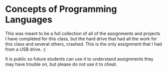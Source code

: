# Concepts of Programming Languages

This was meant to be a full collection of all of the assignments and projects I have completed for this class, but the hard drive that had all the work for this class and several others, crashed. This is the only assignment that I had from a USB drive. :(

It is public so future students can use it to understand assignments they may have trouble on, but please do not use it to cheat.
